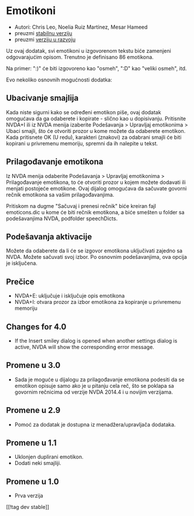 # Emotikoni #

* Autori: Chris Leo, Noelia Ruiz Martínez, Mesar Hameed
* preuzmi [stabilnu verziju][1]
* preuzmi [verziju u razvoju][2]

Uz ovaj dodatak, svi emotikoni u izgovorenom tekstu biće zamenjeni
odgovarajućim opisom. Trenutno je definisano 86 emotikona.

Na primer: ":)" će biti izgovoreno kao "osmeh", ":D" kao "veliki osmeh",
itd.

Evo nekoliko osnovnih mogućnosti dodatka:

## Ubacivanje smajlija ##

Kada niste sigurni kako se određeni emotikon piše, ovaj dodatak omogućava da ga odaberete i kopirate - slično kao u dopisivanju.
Pritisnite NVDA+I ili iz NVDA menija izaberite Podešavanja > Upravljaj emotikonima > Ubaci smajli, što će otvoriti prozor u kome možete da odaberete emotikon.
Kada pritisnete OK (U redu), karakteri (znakovi) za odabrani smajli će biti kopirani u privremenu memoriju, spremni da ih nalepite u tekst.


## Prilagođavanje emotikona ##

Iz NVDA menija odaberite Podešavanja > Upravljaj emotikonima > Prilagođavanje emotikona, to će otvoriti prozor u kojem možete dodavati ili menjati postojeće emotikone.
Ovaj dijalog omogućava da sačuvate govorni rečnik emotikona sa vašim prilagođavanjima.

Pritiskom na dugme "Sačuvaj i prenesi rečnik" biće kreiran fajl
emoticons.dic u kome će biti rečnik emotikona, a biće smešten u folder sa
podešavanjima NVDA, podfolder speechDicts.


## Podešavanja aktivacije ##

Možete da odaberete da li će se izgovor emotikona uključivati zajedno sa
NVDA. Možete sačuvati svoj izbor. Po osnovnim podešavanjima, ova opcija je
isključena.

## Prečice ##

*	NVDA+E: uključuje i isključuje opis emotikona
*	NVDA+I: otvara prozor za izbor emotikona za kopiranje u privremenu
  memoriju


## Changes for 4.0 ##

* If the Insert smiley dialog is opened when another settings dialog is
  active, NVDA will show the corresponding error message.


## Promene u 3.0 ##

* Sada je moguće u dijalogu za prilagođavanje emotikona podesiti da se
  emotikon opisuje samo ako je u pitanju cela reč, što se poklapa sa
  govornim rečnicima od verzije NVDA 2014.4 i u novijim verzijama.


## Promene u 2.9 ##

* Pomoć za dodatak je dostupna iz menadžera/upravljača dodataka.


## Promene u 1.1 ##

* Uklonjen duplirani emotikon.
* Dodati neki smajliji.

## Promene u 1.0 ##

* Prva verzija

[[!tag dev stable]]

[1]: http://addons.nvda-project.org/files/get.php?file=emo

[2]: http://addons.nvda-project.org/files/get.php?file=emo-dev
